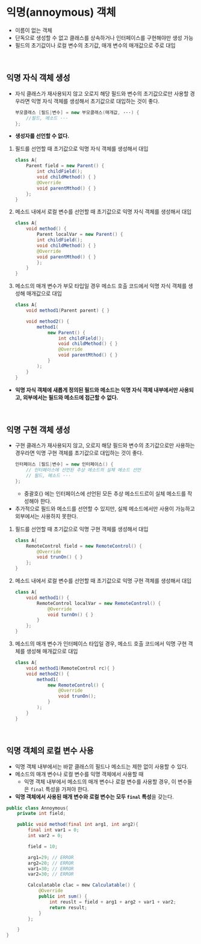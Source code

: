 # 익명(annoymous) 객체
- 이름이 없는 객체
- 단독으로 생성할 수 없고 클래스를 상속하거나 인터페이스를 구현해야만 생성 가능
- 필드의 초기값이나 로컬 변수의 초기값, 매개 변수의 매개값으로 주로 대입

<br>

## 익명 자식 객체 생성
- 자식 클래스가 재사용되지 않고 오로지 해당 필드와 변수의 초기값으로만 사용할 경우라면 익명 자식 객체를 생성해서 초기값으로 대입하는 것이 좋다.
    ```java
    부모클래스 [필드|변수] = new 부모클래스(매개값, ···) {
        //필드, 메소드 ···
    };
    ```
- **생성자를 선언할 수 없다.**

1. 필드를 선언할 때 초기값으로 익명 자식 객체를 생성해서 대입
    ```java
    class A{
        Parent field = new Parent() {
            int childField();
            void childMethod() { }
            @Override
            void parentMthod() { }
        };
    }
    ```
2. 메소드 내에서 로컬 변수를 선언할 때 초기값으로 익명 자식 객체를 생성해서 대입
    ```java
    class A{
        void method() {
            Parent localVar = new Parent() {
            int childField();
            void childMethod() { }
            @Override
            void parentMthod() { }
            };
        }
    }
    ```
3. 메소드의 매개 변수가 부모 타입일 경우 메소드 호출 코드에서 익명 자식 객체를 생성해 매개값으로 대입
    ```java
    class A{
        void method1(Parent parent) { }

        void method2() {
            method1(
                new Parent() {
                    int childField();
                    void childMethod() { }
                    @Override
                    void parentMthod() { }
                }
            );
        }
    }
    ```

- **익명 자식 객체에 새롭게 정의된 필드와 메소드는 익명 자식 객체 내부에서만 사용되고, 외부에서는 필드와 메소드에 접근할 수 없다.**

<br>

## 익명 구현 객체 생성
- 구현 클래스가 재사용되지 않고, 오로지 해당 필드와 변수의 초기값으로만 사용하는 경우라면 익명 구현 객체를 초기값으로 대입하는 것이 좋다.
    ```java
    인터페이스 [필드|변수] = new 인터페이스() {
        // 인터페이스에 선언된 추상 메소드의 실체 메소드 선언
        // 필드, 메소드 ···
    };
    ```
    - 중괄호{} 에는 인터페이스에 선언된 모든 추상 메소드드르이 실체 메소드를 작성해야 한다.
- 추가적으로 필드와 메소드를 선언할 수 있지만, 실체 메소드에서만 사용이 가능하고 외부에서는 사용하지 못한다.
1. 필드를 선언할 때 초기값으로 익명 구현 객체를 생성해서 대입
    ```java
    class A{
        RemoteControl field = new RemoteControl() {
            @Override
            void trunOn() { }
        };
    }
    ```
2. 메소드 내에서 로컬 변수를 선언할 때 초기값으로 익명 구현 객체를 생성해서 대입
    ```java
    class A{
        void method1() {
            RemoteControl localVar = new RemoteControl() {
                @Override
                void turnOn() { }
            }
        };
    }
    ```
3. 메소드의 매개 변수가 인터페이스 타입일 경우, 메소드 호출 코드에서 익명 구현 객체를 생성해 매개값으로 대입
    ```java
    class A{
        void method1(RemoteControl rc){ }
        void method2() {
            method1(
                new RemoteControl() {
                    @Override
                    void trunOn();
                }
            );
        }
    }
    ```

<br>

## 익명 객체의 로컬 변수 사용
- 익명 객체 내부에서는 바깥 클래스의 필드나 메소드는 제한 없이 사용할 수 있다.
- 메소드의 매개 변수나 로컬 변수를 익명 객체에서 사용할 때
    - 익명 객체 내부에서 메소드의 매개 변수나 로컬 변수를 사용할 경우, 이 변수들은 ```final``` 특성을 가져야 한다.
- **익명 객체에서 사용된 매개 변수와 로컬 변수는 모두 ```final``` 특성**을 갖는다.
```java
public class Annoymous{
    private int field;

    public void method(final int arg1, int arg2){
        final int var1 = 0;
        int var2 = 0;

        field = 10;

        arg1=29; // ERROR
        arg2=20; // ERROR
        var1=30; // ERROR
        var2=30; // ERROR

        Calculatable clac = mew Calculatable() {
            @Override
            public int sum() {
                int reuslt = field + arg1 + arg2 + var1 + var2;
                return result;
            }
        };

    }
}
```